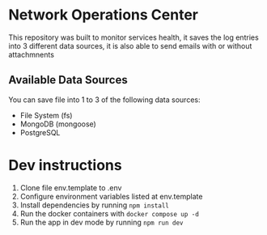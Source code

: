 # Network Operations Center
This repository was built to monitor services health, it saves the log entries into 3 different data sources, it is also able to send emails with or without attachmnents

## Available Data Sources
You can save file into 1 to 3 of the following data sources:
* File System (fs)
* MongoDB (mongoose)
* PostgreSQL

# Dev instructions
1. Clone file env.template to .env
2. Configure environment variables listed at env.template
3. Install dependencies by running ```npm install```
4. Run the docker containers with ```docker compose up -d```
5. Run the app in dev mode by running ```npm run dev```
